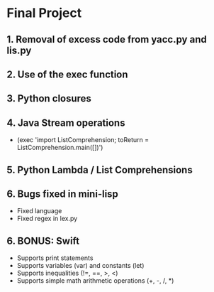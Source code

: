 # Final Project #

## 1. Removal of excess code from yacc.py and lis.py
## 2. Use of the exec function
## 3. Python closures
## 4. Java Stream operations
 - (exec 'import ListComprehension; toReturn = ListComprehension.main([])')

## 5. Python Lambda / List Comprehensions

## 6. Bugs fixed in mini-lisp 
- Fixed language
- Fixed regex in lex.py

## 6. BONUS: Swift
 - Supports print statements
 - Supports variables (var) and constants (let)
 - Supports inequalities (!=, ==, >, <)
 - Supports simple math arithmetic operations (+, -, /, *)

